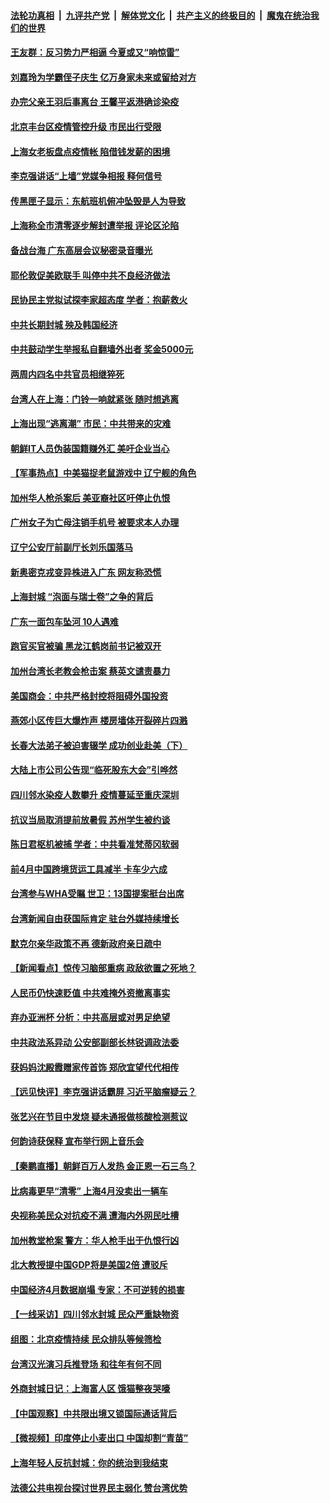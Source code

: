 ####  [法轮功真相](../../../../basic/blob/master/README.md?t=05180831) &nbsp;|&nbsp; [九评共产党](../../../../9ping.md/blob/master/README.md?t=05180831) &nbsp;|&nbsp; [解体党文化](../../../../jtdwh.md/blob/master/README.md?t=05180831)  &nbsp;|&nbsp; [共产主义的终极目的](../../../../gczydzjmd.md/blob/master/README.md?t=05180831) &nbsp;|&nbsp; [魔鬼在统治我们的世界](../../../../mgztzwmdsj.md/blob/master/README.md?t=05180831) 

#### [王友群：反习势力严相逼 今夏或又“响惊雷”](../pages/nsc413/n13739442.md?t=05180831) 

#### [刘嘉玲为学霸侄子庆生 亿万身家未来或留给对方](../pages/nsc413/n13739409.md?t=05180831) 

#### [办完父亲王羽后事离台 王馨平返港确诊染疫](../pages/nsc413/n13739363.md?t=05180831) 

#### [北京丰台区疫情管控升级 市民出行受限](../pages/nsc413/n13739440.md?t=05180831) 

#### [上海女老板盘点疫情帐 陷借钱发薪的困境](../pages/nsc413/n13739410.md?t=05180831) 

#### [李克强讲话“上墙”党媒争相报 释何信号](../pages/nsc413/n13739256.md?t=05180831) 

#### [传黑匣子显示：东航班机俯冲坠毁是人为导致](../pages/nsc413/n13739368.md?t=05180831) 

#### [上海称全市清零逐步解封遭举报 评论区沦陷](../pages/nsc413/n13739174.md?t=05180831) 

#### [备战台海 广东高层会议秘密录音曝光](../pages/nsc413/n13739318.md?t=05180831) 

#### [耶伦敦促美欧联手 叫停中共不良经济做法](../pages/nsc413/n13739348.md?t=05180831) 

#### [民协民主党拟试探李家超态度 学者：抱薪救火](../pages/nsc413/n13739356.md?t=05180831) 

#### [中共长期封城 殃及韩国经济](../pages/nsc413/n13739351.md?t=05180831) 

#### [中共鼓动学生举报私自翻墙外出者 奖金5000元](../pages/nsc413/n13739345.md?t=05180831) 

#### [两周内四名中共官员相继猝死](../pages/nsc413/n13739322.md?t=05180831) 

#### [台湾人在上海：门铃一响就紧张 随时想逃离](../pages/nsc413/n13739189.md?t=05180831) 

#### [上海出现“逃离潮” 市民：中共带来的灾难](../pages/nsc413/n13739175.md?t=05180831) 

#### [朝鲜IT人员伪装国籍赚外汇 美吁企业当心](../pages/nsc413/n13739245.md?t=05180831) 

#### [【军事热点】中美猫捉老鼠游戏中 辽宁舰的角色](../pages/nsc413/n13738802.md?t=05180831) 

#### [加州华人枪杀案后 美亚裔社区吁停止仇恨](../pages/nsc413/n13739155.md?t=05180831) 

#### [广州女子为亡母注销手机号 被要求本人办理](../pages/nsc413/n13739190.md?t=05180831) 

#### [辽宁公安厅前副厅长刘乐国落马](../pages/nsc413/n13739139.md?t=05180831) 

#### [新奥密克戎变异株进入广东 网友称恐慌](../pages/nsc413/n13739150.md?t=05180831) 

#### [上海封城 “泡面与瑞士卷”之争的背后](../pages/nsc413/n13739058.md?t=05180831) 

#### [广东一面包车坠河 10人遇难](../pages/nsc413/n13739148.md?t=05180831) 

#### [跑官买官被骗 黑龙江鹤岗前书记被双开](../pages/nsc413/n13739119.md?t=05180831) 

#### [加州台湾长老教会枪击案 蔡英文谴责暴力](../pages/nsc413/n13739071.md?t=05180831) 

#### [美国商会：中共严格封控将阻碍外国投资](../pages/nsc413/n13739088.md?t=05180831) 

#### [燕郊小区传巨大爆炸声 楼房墙体开裂碎片四溅](../pages/nsc413/n13739046.md?t=05180831) 

#### [长春大法弟子被迫害辍学 成功创业赴美（下）](../pages/nsc413/n13738692.md?t=05180831) 

#### [大陆上市公司公告现“临死股东大会”引哗然](../pages/nsc413/n13739023.md?t=05180831) 

#### [四川邻水染疫人数攀升 疫情蔓延至重庆深圳](../pages/nsc413/n13739002.md?t=05180831) 

#### [抗议当局取消提前放暑假 苏州学生被约谈](../pages/nsc413/n13738981.md?t=05180831) 

#### [陈日君枢机被捕 学者：中共看准梵蒂冈软弱](../pages/nsc413/n13739018.md?t=05180831) 

#### [前4月中国跨境货运工具减半 卡车少六成](../pages/nsc413/n13738983.md?t=05180831) 

#### [台湾参与WHA受瞩 世卫：13国提案挺台出席](../pages/nsc413/n13738973.md?t=05180831) 

#### [台湾新闻自由获国际肯定 驻台外媒持续增长](../pages/nsc413/n13738977.md?t=05180831) 

#### [默克尔亲华政策不再 德新政府亲日疏中](../pages/nsc413/n13738962.md?t=05180831) 


#### [【新闻看点】惊传习脑部重病 政敌欲置之死地？](../pages/nsc413/n13738763.md?t=05180831) 

#### [人民币仍快速贬值 中共难掩外资撤离事实](../pages/nsc413/n13738925.md?t=05180831) 

#### [弃办亚洲杯 分析：中共高层或对男足绝望](../pages/nsc413/n13738875.md?t=05180831) 

#### [中共政法系异动 公安部副部长林锐调政法委](../pages/nsc413/n13738846.md?t=05180831) 

#### [获妈妈沈殿霞赠家传首饰 郑欣宜望代代相传](../pages/nsc413/n13738761.md?t=05180831) 

#### [【远见快评】李克强讲话霸屏 习近平脑瘤疑云？](../pages/nsc413/n13738758.md?t=05180831) 

#### [张艺兴在节目中发烧 疑未通报做核酸检测惹议](../pages/nsc413/n13738712.md?t=05180831) 

#### [何韵诗获保释 宣布举行网上音乐会](../pages/nsc413/n13738669.md?t=05180831) 

#### [【秦鹏直播】朝鲜百万人发热 金正恩一石三鸟？](../pages/nsc413/n13738589.md?t=05180831) 

#### [比病毒更早“清零” 上海4月没卖出一辆车](../pages/nsc413/n13738757.md?t=05180831) 

#### [央视称美民众对抗疫不满 遭海内外网民吐槽](../pages/nsc413/n13738685.md?t=05180831) 

#### [加州教堂枪案 警方：华人枪手出于仇恨行凶](../pages/nsc413/n13738720.md?t=05180831) 

#### [北大教授提中国GDP将是美国2倍 遭驳斥](../pages/nsc413/n13738614.md?t=05180831) 

#### [中国经济4月数据崩塌 专家：不可逆转的损害](../pages/nsc413/n13738442.md?t=05180831) 

#### [【一线采访】四川邻水封城 民众严重缺物资](../pages/nsc413/n13738476.md?t=05180831) 

#### [组图：北京疫情持续 民众排队等候筛检](../pages/nsc413/n13738457.md?t=05180831) 

#### [台湾汉光演习兵推登场 和往年有何不同](../pages/nsc413/n13738591.md?t=05180831) 

#### [外商封城日记：上海富人区 饿猫整夜哭嚎](../pages/nsc413/n13738603.md?t=05180831) 

#### [【中国观察】中共限出境又锁国际通话背后](../pages/nsc413/n13738584.md?t=05180831) 

#### [【微视频】印度停止小麦出口 中国却割“青苗”](../pages/nsc413/n13738113.md?t=05180831) 

#### [上海年轻人反抗封城：你的统治到我结束](../pages/nsc413/n13738588.md?t=05180831) 

#### [法德公共电视台探讨世界民主弱化 赞台湾优势](../pages/nsc413/n13738436.md?t=05180831) 

